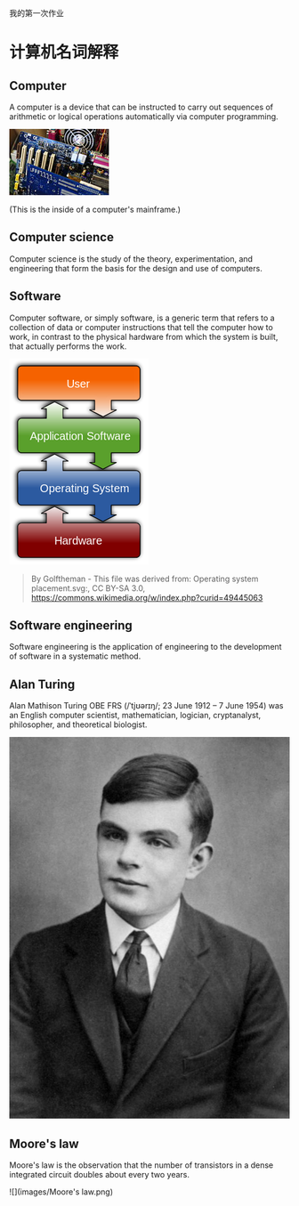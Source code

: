 我的第一次作业
# 计算机名词解释
## Computer
A computer is a device that can be instructed to carry out sequences of arithmetic or logical operations automatically via computer programming.

![computer](images/computer.jpg)

(This is the inside of a computer's mainframe.)

## Computer science
Computer science is the study of the theory, experimentation, and engineering that form the basis for the design and use of computers. 

## Software
Computer software, or simply software, is a generic term that refers to a collection of data or computer instructions that tell the computer how to work, in contrast to the physical hardware from which the system is built, that actually performs the work.

![software](images/software.png)

> By Golftheman - This file was derived from: Operating system placement.svg:, CC BY-SA 3.0, https://commons.wikimedia.org/w/index.php?curid=49445063 

## Software engineering 
Software engineering is the application of engineering to the development of software in a systematic method.

## Alan Turing
Alan Mathison Turing OBE FRS (/ˈtjʊərɪŋ/; 23 June 1912 – 7 June 1954) was an English computer scientist, mathematician, logician, cryptanalyst, philosopher, and theoretical biologist.

![Alan Turing](images/Alan16.jpg)

## Moore's law
Moore's law is the observation that the number of transistors in a dense integrated circuit doubles about every two years. 

![](images/Moore's law.png)
